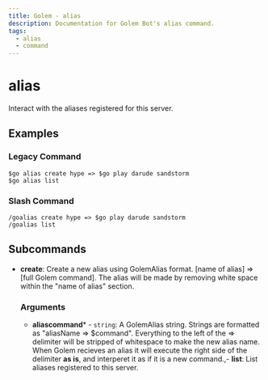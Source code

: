 ```yaml
---
title: Golem - alias
description: Documentation for Golem Bot's alias command.
tags:
  - alias
  - command
---
```


# alias

Interact with the aliases registered for this server.

## Examples

### Legacy Command

```
$go alias create hype => $go play darude sandstorm
$go alias list
```

### Slash Command

```
/goalias create hype => $go play darude sandstorm
/goalias list
```



## Subcommands
- **create**: Create a new alias using GolemAlias format. [name of alias] => [full Golem command]. The alias will be made by removing white space within the "name of alias" section.
	### Arguments
	- **aliascommand*** - `string`: A GolemAlias string. Strings are formatted as "aliasName => $command". Everything to the left of the => delimiter will be stripped of whitespace to make the new alias name. When Golem recieves an alias it will execute the right side of the delimiter **as is**, and interperet it as if it is a new command.,- **list**: List aliases registered to this server.
